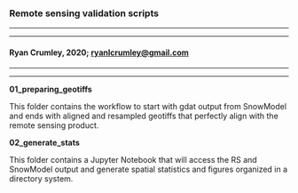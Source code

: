 ### Remote sensing validation scripts
---
---
#### Ryan Crumley, 2020; ryanlcrumley@gmail.com
---
---

**01_preparing_geotiffs**

This folder contains the workflow to start with gdat output from SnowModel and ends with aligned and resampled geotiffs that perfectly align with the remote sensing product.

**02_generate_stats** 

This folder contains a Jupyter Notebook that will access the RS and SnowModel output and generate spatial statistics and figures organized in a directory system.

